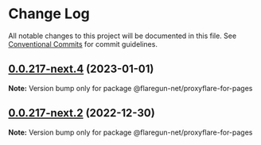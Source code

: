 # Change Log

All notable changes to this project will be documented in this file.
See [Conventional Commits](https://conventionalcommits.org) for commit guidelines.

## [0.0.217-next.4](https://github.com/flaregun-net/proxyflare-for-pages/compare/v0.0.217-next.3...v0.0.217-next.4) (2023-01-01)

**Note:** Version bump only for package @flaregun-net/proxyflare-for-pages





## [0.0.217-next.2](https://github.com/flaregun-net/proxyflare-for-pages/compare/v0.0.217-next.1...v0.0.217-next.2) (2022-12-30)

**Note:** Version bump only for package @flaregun-net/proxyflare-for-pages
